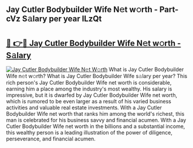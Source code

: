 ## Jay Cutler Bodybuilder Wife N𝚎t w𝚘rth - Part-cVz S𝚊lary per year ILzQt

# <h2><a href="http://gc2hh9.nevu.top/?p=Jay+Cutler+Bodybuilder+Wife">🔗 👉🔴 Jay Cutler Bodybuilder Wife N𝚎t w𝚘rth - S𝚊lary</a></h2>

[![Jay Cutler Bodybuilder Wife N𝚎t W𝚘rth](https://i.imgur.com/Oavwk0R.jpeg)](http://gc2hh9.nevu.top/?p=Jay+Cutler+Bodybuilder+Wife)
What is Jay Cutler Bodybuilder Wife n𝚎t w𝚘rth? What is Jay Cutler Bodybuilder Wife s𝚊lary per year?
This rich person's Jay Cutler Bodybuilder Wife net worth is considerable, earning him a place among the industry's most wealthy. His salary is impressive, but it is dwarfed by Jay Cutler Bodybuilder Wife net worth, which is rumored to be even larger as a result of his varied business activities and valuable real estate investments. With a Jay Cutler Bodybuilder Wife net worth that ranks him among the world's richest, this man is celebrated for his business savvy and financial acumen. With a Jay Cutler Bodybuilder Wife net worth in the billions and a substantial income, this wealthy person is a leading illustration of the power of diligence, perseverance, and financial acumen.
